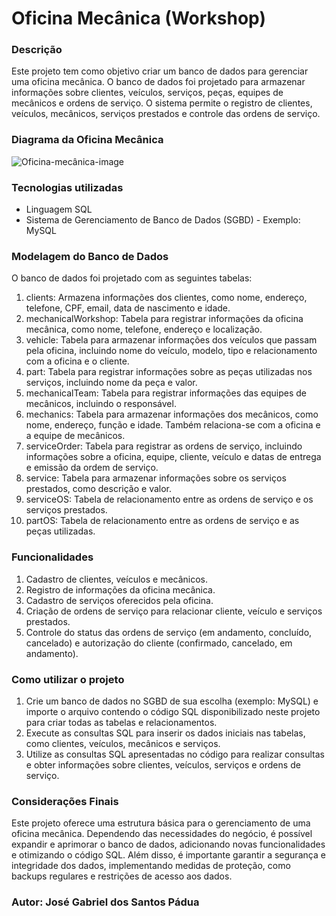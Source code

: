 # Oficina Mecânica (Workshop)

### Descrição

Este projeto tem como objetivo criar um banco de dados para gerenciar uma oficina mecânica. O banco de dados foi projetado para armazenar informações sobre clientes, veículos, serviços, peças, equipes de mecânicos e ordens de serviço. O sistema permite o registro de clientes, veículos, mecânicos, serviços prestados e controle das ordens de serviço.

### Diagrama da Oficina Mecânica

![Oficina-mecânica-image](https://user-images.githubusercontent.com/118117592/221372059-17c9ca74-d820-4d3d-865f-1b5beb158ae8.png)

### Tecnologias utilizadas

* Linguagem SQL
* Sistema de Gerenciamento de Banco de Dados (SGBD) - Exemplo: MySQL

### Modelagem do Banco de Dados

O banco de dados foi projetado com as seguintes tabelas:

1. clients: Armazena informações dos clientes, como nome, endereço, telefone, CPF, email, data de nascimento e idade.
2. mechanicalWorkshop: Tabela para registrar informações da oficina mecânica, como nome, telefone, endereço e localização.
3. vehicle: Tabela para armazenar informações dos veículos que passam pela oficina, incluindo nome do veículo, modelo, tipo e relacionamento com a oficina e o cliente.
4. part: Tabela para registrar informações sobre as peças utilizadas nos serviços, incluindo nome da peça e valor.
5. mechanicalTeam: Tabela para registrar informações das equipes de mecânicos, incluindo o responsável.
6. mechanics: Tabela para armazenar informações dos mecânicos, como nome, endereço, função e idade. Também relaciona-se com a oficina e a equipe de mecânicos.
7. serviceOrder: Tabela para registrar as ordens de serviço, incluindo informações sobre a oficina, equipe, cliente, veículo e datas de entrega e emissão da ordem de serviço.
8. service: Tabela para armazenar informações sobre os serviços prestados, como descrição e valor.
9. serviceOS: Tabela de relacionamento entre as ordens de serviço e os serviços prestados.
10. partOS: Tabela de relacionamento entre as ordens de serviço e as peças utilizadas.

### Funcionalidades

1. Cadastro de clientes, veículos e mecânicos.
2. Registro de informações da oficina mecânica.
3. Cadastro de serviços oferecidos pela oficina.
4. Criação de ordens de serviço para relacionar cliente, veículo e serviços prestados.
5. Controle do status das ordens de serviço (em andamento, concluído, cancelado) e autorização do cliente (confirmado, cancelado, em andamento).

### Como utilizar o projeto

1. Crie um banco de dados no SGBD de sua escolha (exemplo: MySQL) e importe o arquivo contendo o código SQL disponibilizado neste projeto para criar todas as tabelas e relacionamentos.
2. Execute as consultas SQL para inserir os dados iniciais nas tabelas, como clientes, veículos, mecânicos e serviços.
3. Utilize as consultas SQL apresentadas no código para realizar consultas e obter informações sobre clientes, veículos, serviços e ordens de serviço.

### Considerações Finais

Este projeto oferece uma estrutura básica para o gerenciamento de uma oficina mecânica. Dependendo das necessidades do negócio, é possível expandir e aprimorar o banco de dados, adicionando novas funcionalidades e otimizando o código SQL. Além disso, é importante garantir a segurança e integridade dos dados, implementando medidas de proteção, como backups regulares e restrições de acesso aos dados.

### Autor: José Gabriel dos Santos Pádua
